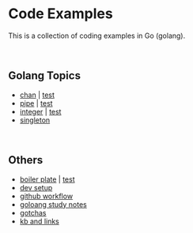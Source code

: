# Code Examples


This is a collection of coding examples in Go (golang).


<a name="topics"><br /></a>
## Golang Topics
- [chan](chan.go) | [test](chan_test.go)
- [pipe](pipe.go) | [test](pipe_test.go)
- [integer](integer.go) | [test](integer_test.go)
- [singleton](singleton.go)


<a name="others"><br /></a>
## Others
- [boiler plate](foo.go) | [test](foo_test.go)
- [dev setup](kb-dev-setup-notes.md)
- [github workflow](github-workflow.md)
- [goloang study notes](golang-notes.md)
- [gotchas](./gotchas.md)
- [kb and links](kb-study-notes.md)
